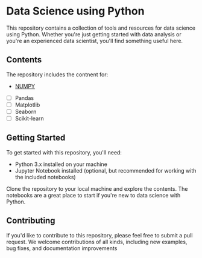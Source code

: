 # Data Science using Python

This repository contains a collection of tools and resources for data science using Python. Whether you're just getting started with data analysis or you're an experienced data scientist, you'll find something useful here.

## Contents

The repository includes the contnent for:

-   [NUMPY](./NUMPY.md)
-   [ ] Pandas
-   [ ] Matplotlib
-   [ ] Seaborn
-   [ ] Scikit-learn

## Getting Started

To get started with this repository, you'll need:

-   Python 3.x installed on your machine
-   Jupyter Notebook installed (optional, but recommended for working with the included notebooks)

Clone the repository to your local machine and explore the contents. The notebooks are a great place to start if you're new to data science with Python.

## Contributing

If you'd like to contribute to this repository, please feel free to submit a pull request. We welcome contributions of all kinds, including new examples, bug fixes, and documentation improvements
